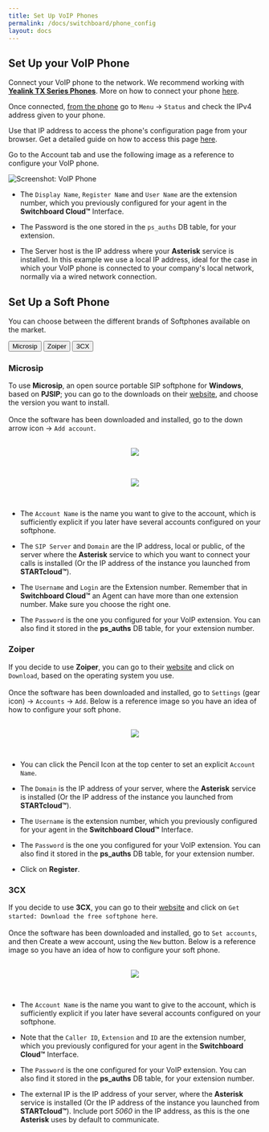 ```yaml
---
title: Set Up VoIP Phones
permalink: /docs/switchboard/phone_config
layout: docs
---
```


## Set Up your VoIP Phone


Connect your VoIP phone to the network. We recommend working with [**Yealink TX Series Phones**](https://www.yealink.com/en/product-list/ip-phone?filter=t3). More on how to connect your phone [here](https://support-cdn.yealink.com/attachment/upload/attachment/2016-7-8/3/73b4c514-dd7e-4677-a2df-b52d12699bd9/Yealink_SIP-T27G_Quick_Start_Guide_V80_1.pdf).

Once connected, <ins>from the phone</ins> go to `Menu` -> `Status` and check the IPv4 address given to your phone.

Use that IP address to access the phone's configuration page from your browser. Get a detailed guide on how to access this page [here](https://www.3cx.com/sip-phones/manually-configure-yealink-t32g-t38g-t42g-t46g/).

Go to the Account tab and use the following image as a reference to configure your VoIP phone.


![Screenshot: VoIP Phone](./../../images/docs/phone_config/voip_phone_conf.png)


* The `Display Name`, `Register Name` and `User Name` are the extension number, which you previously configured for your agent in the **Switchboard Cloud™** Interface.

* The Password is the one stored in the `ps_auths` DB table, for your extension.

* The Server host is the IP address where your **Asterisk** service is installed. In this example we use a local IP address, ideal for the case in which your VoIP phone is connected to your company's local network, normally via a wired network connection.


## Set Up a Soft Phone

You can choose between the different brands of Softphones available on the market.

<div class="tab">
  <button class="tablinks" onclick="switchSoftphone(event, 'Microsip')">Microsip</button>
  <button class="tablinks" onclick="switchSoftphone(event, 'Zoiper')">Zoiper</button>
  <button class="tablinks" onclick="switchSoftphone(event, '3CX')">3CX</button>
</div>

<div id="Microsip" class="tabcontent" style="display: block;">
  <h3>Microsip</h3>
  To use <b>Microsip</b>, an open source portable SIP softphone for <b>Windows</b>, based on <b>PJSIP</b>; you can go to the downloads on their <a href="https://www.microsip.org/downloads">website</a>, and choose the version you want to install.
  <br><br>
		Once the software has been downloaded and installed, go to the down arrow icon -> <code class="language-plaintext highlighter-rouge">Add account</code>.
	<br><br>
	<p align="center">
  	<img src="./../../images/docs/phone_config/microsip_add_account.png" />
  </p>
  <br>
  <p align="center">
  	<img src="./../../images/docs/phone_config/microsip_new_account.png" />
  </p>
  <br>
  <ul>
	  <li>
	  	<p>The <code class="language-plaintext highlighter-rouge">Account Name</code> is the name you want to give to the account, which is sufficiently explicit if you later have several accounts configured on your softphone.</p>
	  </li>
	  <li>
	    <p>The <code class="language-plaintext highlighter-rouge">SIP Server</code> and <code class="language-plaintext highlighter-rouge">Domain</code> are the IP address, local or public, of the server where the <b>Asterisk</b> service to which you want to connect your calls is installed (Or the IP address of the instance you launched from <strong>STARTcloud™</strong>).</p>
	  </li>
	  <li>
	    <p>The <code class="language-plaintext highlighter-rouge">Username</code> and <code class="language-plaintext highlighter-rouge">Login</code> are the Extension number. Remember that in <b>Switchboard Cloud™</b> an Agent can have more than one extension number. Make sure you choose the right one.</p>
	  </li>
	  <li>
	    <p>The <code class="language-plaintext highlighter-rouge">Password</code> is the one you configured for your VoIP extension. You can also find it stored in the <strong>ps_auths</strong> DB table, for your extension number.</p>
	  </li>
	</ul>
</div>

<div id="Zoiper" class="tabcontent">
  <h3>Zoiper</h3>
  If you decide to use <b>Zoiper</b>, you can go to their <a href="https://www.zoiper.com/en/voip-softphone/download/current">website</a> and click on <code class="language-plaintext highlighter-rouge">Download</code>, based on the operating system you use.
  <br><br>
	Once the software has been downloaded and installed, go to <code class="language-plaintext highlighter-rouge">Settings</code> (gear icon) -> <code class="language-plaintext highlighter-rouge">Accounts</code> -> <code class="language-plaintext highlighter-rouge">Add</code>. Below is a reference image so you have an idea of how to configure your soft phone.
	<br><br>
	<p align="center">
  	<img src="./../../images/docs/phone_config/zoiper.png" />
  </p>
  <br>
  <ul>
  	<li>
	  	<p>You can click the Pencil Icon at the top center to set an explicit <code class="language-plaintext highlighter-rouge">Account Name</code>.</p>
	  </li>
  	<li>
	    <p>The <code class="language-plaintext highlighter-rouge">Domain</code> is the IP address of your server, where the <strong>Asterisk</strong> service is installed (Or the IP address of the instance you launched from <strong>STARTcloud™</strong>).</p>
	  </li>
  	<li>
	  	<p>The <code class="language-plaintext highlighter-rouge">Username</code> is the extension number, which you previously configured for your agent in the <b>Switchboard Cloud™</b> Interface.</p>
	  </li>
	  <li>
	    <p>The <code class="language-plaintext highlighter-rouge">Password</code> is the one you configured for your VoIP extension. You can also find it stored in the <strong>ps_auths</strong> DB table, for your extension number.</p>
	  </li>
	  <li>
	    <p>Click on <strong>Register</strong>.</p>
	  </li>
	</ul>
</div>

<div id="3CX" class="tabcontent">
  <h3>3CX</h3>
  If you decide to use <b>3CX</b>, you can go to their <a href="https://www.3cx.com/voip/softphone/">website</a> and click on <code class="language-plaintext highlighter-rouge">Get started: Download the free softphone here</code>.
  <br><br>
	Once the software has been downloaded and installed, go to <code class="language-plaintext highlighter-rouge">Set accounts</code>, and then Create a wew account, using the <code class="language-plaintext highlighter-rouge">New</code> button. Below is a reference image so you have an idea of how to configure your soft phone.
	<br><br>
	<p align="center">
  	<img src="./../../images/docs/phone_config/3cx.png" />
  </p>
  <br>
  <ul>
  	<li>
	  	<p>The <code class="language-plaintext highlighter-rouge">Account Name</code> is the name you want to give to the account, which is sufficiently explicit if you later have several accounts configured on your softphone.</p>
	  </li>
	  <li>
	  	<p>Note that the <code class="language-plaintext highlighter-rouge">Caller ID</code>, <code class="language-plaintext highlighter-rouge">Extension</code> and <code class="language-plaintext highlighter-rouge">ID</code> are the extension number, which you previously configured for your agent in the <b>Switchboard Cloud™</b> Interface.</p>
	  </li>
	  <li>
	    <p>The <code class="language-plaintext highlighter-rouge">Password</code> is the one configured for your VoIP extension. You can also find it stored in the <strong>ps_auths</strong> DB table, for your extension number.</p>
	  </li>
	  <li>
	    <p>The external IP is the IP address of your server, where the <strong>Asterisk</strong> service is installed (Or the IP address of the instance you launched from <strong>STARTcloud™</strong>). Include port <em>5060</em> in the IP address, as this is the one <strong>Asterisk</strong> uses by default to communicate.</p>
	  </li>
	</ul>
</div>

<script type="text/javascript">
	function switchSoftphone(evt, brand) {
	  var i, tabcontent, tablinks;

	  // Get all elements with class="tabcontent" and hide them
	  tabcontent = document.getElementsByClassName("tabcontent");
	  for (i = 0; i < tabcontent.length; i++) {
	    tabcontent[i].style.display = "none";
	  }

	  // Get all elements with class="tablinks" and remove the class "active"
	  tablinks = document.getElementsByClassName("tablinks");
	  for (i = 0; i < tablinks.length; i++) {
	    tablinks[i].className = tablinks[i].className.replace(" active", "");
	  }

	  // Show the current tab, and add an "active" class to the button that opened the tab
	  document.getElementById(brand).style.display = "block";
	  evt.currentTarget.className += " active";
	}
</script>
